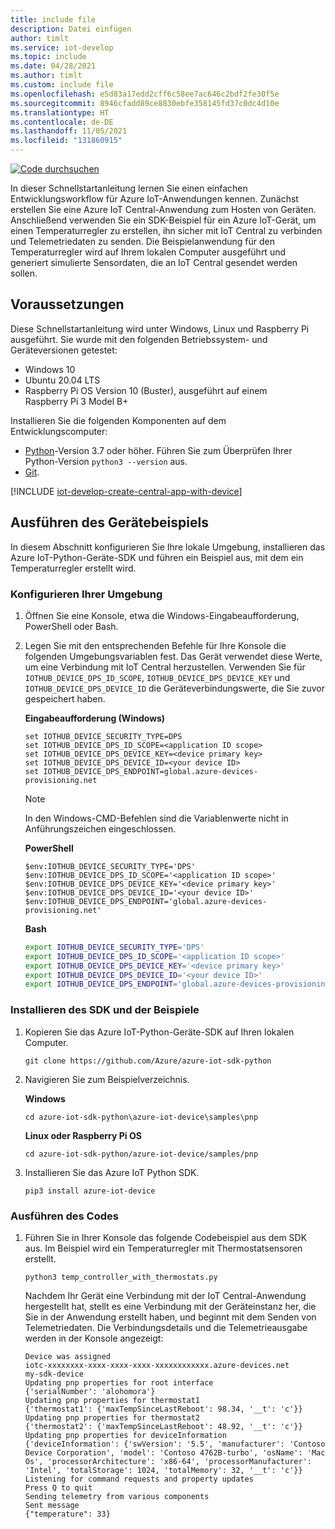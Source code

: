 ```yaml
---
title: include file
description: Datei einfügen
author: timlt
ms.service: iot-develop
ms.topic: include
ms.date: 04/28/2021
ms.author: timlt
ms.custom: include file
ms.openlocfilehash: e5d83a17edd2cff6c58ee7ac646c2bdf2fe30f5e
ms.sourcegitcommit: 8946cfadd89ce8830ebfe358145fd37c0dc4d10e
ms.translationtype: HT
ms.contentlocale: de-DE
ms.lasthandoff: 11/05/2021
ms.locfileid: "131860915"
---
```

[![Code durchsuchen](../articles/iot-develop/media/common/browse-code.svg)](https://github.com/Azure/azure-iot-sdk-python/tree/master/azure-iot-device/samples/pnp)

In dieser Schnellstartanleitung lernen Sie einen einfachen Entwicklungsworkflow für Azure IoT-Anwendungen kennen. Zunächst erstellen Sie eine Azure IoT Central-Anwendung zum Hosten von Geräten. Anschließend verwenden Sie ein SDK-Beispiel für ein Azure IoT-Gerät, um einen Temperaturregler zu erstellen, ihn sicher mit IoT Central zu verbinden und Telemetriedaten zu senden. Die Beispielanwendung für den Temperaturregler wird auf Ihrem lokalen Computer ausgeführt und generiert simulierte Sensordaten, die an IoT Central gesendet werden sollen.

## <a name="prerequisites"></a>Voraussetzungen
Diese Schnellstartanleitung wird unter Windows, Linux und Raspberry Pi ausgeführt. Sie wurde mit den folgenden Betriebssystem- und Geräteversionen getestet:

- Windows 10
- Ubuntu 20.04 LTS
- Raspberry Pi OS Version 10 (Buster), ausgeführt auf einem Raspberry Pi 3 Model B+

Installieren Sie die folgenden Komponenten auf dem Entwicklungscomputer:

- [Python](https://www.python.org/downloads/)-Version 3.7 oder höher. Führen Sie zum Überprüfen Ihrer Python-Version `python3 --version` aus.
- [Git](https://git-scm.com/downloads).

[!INCLUDE [iot-develop-create-central-app-with-device](iot-develop-create-central-app-with-device.md)]

## <a name="run-the-device-sample"></a>Ausführen des Gerätebeispiels
In diesem Abschnitt konfigurieren Sie Ihre lokale Umgebung, installieren das Azure IoT-Python-Geräte-SDK und führen ein Beispiel aus, mit dem ein Temperaturregler erstellt wird.

### <a name="configure-your-environment"></a>Konfigurieren Ihrer Umgebung

1. Öffnen Sie eine Konsole, etwa die Windows-Eingabeaufforderung, PowerShell oder Bash.

1. Legen Sie mit den entsprechenden Befehle für Ihre Konsole die folgenden Umgebungsvariablen fest. Das Gerät verwendet diese Werte, um eine Verbindung mit IoT Central herzustellen. Verwenden Sie für `IOTHUB_DEVICE_DPS_ID_SCOPE`, `IOTHUB_DEVICE_DPS_DEVICE_KEY` und `IOTHUB_DEVICE_DPS_DEVICE_ID` die Geräteverbindungswerte, die Sie zuvor gespeichert haben.

    **Eingabeaufforderung (Windows)**

    ```console
    set IOTHUB_DEVICE_SECURITY_TYPE=DPS
    set IOTHUB_DEVICE_DPS_ID_SCOPE=<application ID scope>
    set IOTHUB_DEVICE_DPS_DEVICE_KEY=<device primary key>
    set IOTHUB_DEVICE_DPS_DEVICE_ID=<your device ID>
    set IOTHUB_DEVICE_DPS_ENDPOINT=global.azure-devices-provisioning.net
    ```

    > [!NOTE]
    > In den Windows-CMD-Befehlen sind die Variablenwerte nicht in Anführungszeichen eingeschlossen.

    **PowerShell**

    ```azurepowershell
    $env:IOTHUB_DEVICE_SECURITY_TYPE='DPS'
    $env:IOTHUB_DEVICE_DPS_ID_SCOPE='<application ID scope>'
    $env:IOTHUB_DEVICE_DPS_DEVICE_KEY='<device primary key>'
    $env:IOTHUB_DEVICE_DPS_DEVICE_ID='<your device ID>'
    $env:IOTHUB_DEVICE_DPS_ENDPOINT='global.azure-devices-provisioning.net'
    ```

    **Bash**

    ```bash
    export IOTHUB_DEVICE_SECURITY_TYPE='DPS'
    export IOTHUB_DEVICE_DPS_ID_SCOPE='<application ID scope>'
    export IOTHUB_DEVICE_DPS_DEVICE_KEY='<device primary key>'
    export IOTHUB_DEVICE_DPS_DEVICE_ID='<your device ID>'
    export IOTHUB_DEVICE_DPS_ENDPOINT='global.azure-devices-provisioning.net' 
    ```

### <a name="install-the-sdk-and-samples"></a>Installieren des SDK und der Beispiele

1. Kopieren Sie das Azure IoT-Python-Geräte-SDK auf Ihren lokalen Computer.

    ```console
    git clone https://github.com/Azure/azure-iot-sdk-python
    ```
1. Navigieren Sie zum Beispielverzeichnis.

    **Windows**
    ```console
    cd azure-iot-sdk-python\azure-iot-device\samples\pnp
    ```

    **Linux oder Raspberry Pi OS**
    ```console
    cd azure-iot-sdk-python/azure-iot-device/samples/pnp
    ```

1. Installieren Sie das Azure IoT Python SDK.
    ```console
    pip3 install azure-iot-device
    ```

### <a name="run-the-code"></a>Ausführen des Codes

1. Führen Sie in Ihrer Konsole das folgende Codebeispiel aus dem SDK aus. Im Beispiel wird ein Temperaturregler mit Thermostatsensoren erstellt.
    ```console
    python3 temp_controller_with_thermostats.py
    ```

    Nachdem Ihr Gerät eine Verbindung mit der IoT Central-Anwendung hergestellt hat, stellt es eine Verbindung mit der Geräteinstanz her, die Sie in der Anwendung erstellt haben, und beginnt mit dem Senden von Telemetriedaten. Die Verbindungsdetails und die Telemetrieausgabe werden in der Konsole angezeigt: 
    
    ```output
    Device was assigned
    iotc-xxxxxxxx-xxxx-xxxx-xxxx-xxxxxxxxxxxx.azure-devices.net
    my-sdk-device
    Updating pnp properties for root interface
    {'serialNumber': 'alohomora'}
    Updating pnp properties for thermostat1
    {'thermostat1': {'maxTempSinceLastReboot': 98.34, '__t': 'c'}}
    Updating pnp properties for thermostat2
    {'thermostat2': {'maxTempSinceLastReboot': 48.92, '__t': 'c'}}
    Updating pnp properties for deviceInformation
    {'deviceInformation': {'swVersion': '5.5', 'manufacturer': 'Contoso Device Corporation', 'model': 'Contoso 4762B-turbo', 'osName': 'Mac Os', 'processorArchitecture': 'x86-64', 'processorManufacturer': 'Intel', 'totalStorage': 1024, 'totalMemory': 32, '__t': 'c'}}
    Listening for command requests and property updates
    Press Q to quit
    Sending telemetry from various components
    Sent message
    {"temperature": 33}
    ```